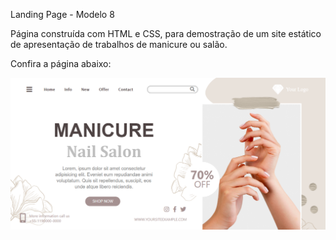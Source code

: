 Landing Page - Modelo 8

Página construída com HTML e CSS, para demostração de um site estático de apresentação de trabalhos de manicure ou salão.

Confira a página abaixo:

![](../landing-page8/img/landing-page8.png)

